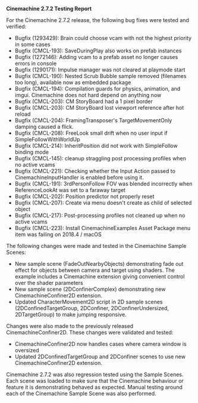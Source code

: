 **Cinemachine 2.7.2 Testing Report**

For the Cinemachine 2.7.2 release, the following bug fixes were tested and verified:

- Bugfix (1293429): Brain could choose vcam with not the highest priority in some cases
- Bugfix (CMCL-193): SaveDuringPlay also works on prefab instances
- Bugfix (1272146):  Adding vcam to a prefab asset no longer causes errors in console
- Bugfix (1290171): Impulse manager was not cleared at playmode start
- Bugfix (CMCL-190): Nested Scrub Bubble sample removed (filenames too long), available now as embedded package
- Bugfix (CMCL-194): Compilation guards for physics, animation, and imgui. Cinemachine does not hard depend on anything now
- Bugfix (CMCL-203): CM StoryBoard had a 1 pixel border
- Bugfix (CMCL-203): CM StoryBoard lost viewport reference after hot reload
- Bugfix (CMCL-204): FramingTransposer's TargetMovementOnly damping caused a flick.
- Bugfix (CMCL-208): FreeLook small drift when no user input if SimpleFollowWithWorldUp
- Bugfix (CMCL-214): InheritPosition did not work with SimpleFollow binding mode
- Bugfix (CMCL-145): cleanup straggling post processing profiles when no active vcams
- Bugfix (CMCL-221): Checking whether the Input Action passed to CinemachineInputHandler is enabled before using it.
- Bugfix (CMCL-191): 3rdPersonFollow FOV was blended incorrectly when ReferenceLookAt was set to a faraway target
- Bugfix (CMCL-202): Position predictor not properly reset
- Bugfix (CMCL-207): Create via menu doesn't create as child of selected object
- Bugfix (CMCL-217): Post-processing profiles not cleaned up when no active vcams
- Bugfix (CMCL-223): Install CinemachineExamples Asset Package menu item was failing on 2018.4 / macOS

The following changes were made and tested in the Cinemachine Sample Scenes:
- New sample scene (FadeOutNearbyObjects) demonstrating fade out effect for objects between camera and target using shaders. The example includes a Cinemachine extension giving convenient control over the shader parameters
- New sample scene (2DConfinerComplex) demonstrating new CinemachineConfiner2D extension.
- Updated CharacterMovement2D script in 2D sample scenes (2DConfinedTargetGroup, 2DConfiner, 2DConfinerUndersized, 2DTargetGroup) to make jumping responsive.

Changes were also made to the previously released CinemachineConfiner2D. These changes were validated and tested:
- CinemachineConfiner2D now handles cases where camera window is oversized
- Updated 2DConfinedTargetGroup and 2DConfiner scenes to use new CinemachineConfiner2D extension.

Cinemachine 2.7.2 was also regression tested using the Sample Scenes. Each scene was loaded to make sure that the Cinemachine behaviour or feature it is demonstrating behaved as expected. Manual testing around each of the Cinemachine Sample Scene was also performed.





